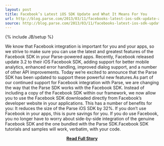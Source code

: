 ```yaml
---
layout: post
title: Facebook’s Latest iOS SDK Update and What It Means For You
url: http://blog.parse.com/2013/03/11/facebooks-latest-ios-sdk-update-and-what-it-means-for-you/
source: http://blog.parse.com/2013/03/11/facebooks-latest-ios-sdk-update-and-what-it-means-for-you/
---
```

{% include JB/setup %}<p>We know that Facebook integration is important for you and your apps, so we strive to make sure you can use the latest and greatest features of the Facebook SDK in your Parse-powered apps. Recently, Facebook released update 3.2 to their iOS Facebook SDK, adding support for better mobile analytics, enhanced error handling, improved dialog support, and a number of other API improvements. Today we’re excited to announce that the Parse SDK has been updated to support these powerful new features.As part of our continued support for Facebook integration with Parse, we are changing the way that the Parse SDK works with the Facebook SDK. Instead of including a copy of the Facebook SDK within our framework, we now allow you to use the Facebook SDK downloaded directly from Facebook’s developer website in your applications. This has a number of benefits for you:
 It reduces the size of the Parse iOS SDK by 32%. If you don’t use Facebook in your apps, this is pure savings for you. If you do use Facebook, you no longer have to worry about side-by-side integration of the genuine Facebook SDK and the one bundled with the Parse SDK.Facebook SDK tutorials and samples will work, verbatim, with your code.</p>
<center><p><a href="http://blog.parse.com/2013/03/11/facebooks-latest-ios-sdk-update-and-what-it-means-for-you/" style='padding:25px; font-sze:18px; font-weight: bold;'>Read Full Story</a></p></center>
